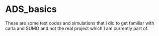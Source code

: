 # ADS_basics

These are some test codes and simulations that i did to get familiar with carla and SUMO and not the real project which I am currently part of.
